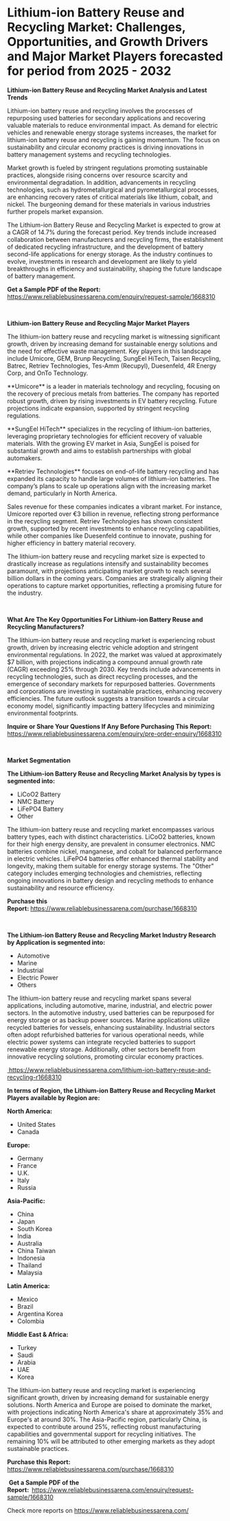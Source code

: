 <p><h1>Lithium-ion Battery Reuse and Recycling Market: Challenges, Opportunities, and Growth Drivers and Major Market Players forecasted for period from 2025 - 2032</h1></p><p><strong>Lithium-ion Battery Reuse and Recycling Market Analysis and Latest Trends</strong></p>
<p><p>Lithium-ion battery reuse and recycling involves the processes of repurposing used batteries for secondary applications and recovering valuable materials to reduce environmental impact. As demand for electric vehicles and renewable energy storage systems increases, the market for lithium-ion battery reuse and recycling is gaining momentum. The focus on sustainability and circular economy practices is driving innovations in battery management systems and recycling technologies.</p><p>Market growth is fueled by stringent regulations promoting sustainable practices, alongside rising concerns over resource scarcity and environmental degradation. In addition, advancements in recycling technologies, such as hydrometallurgical and pyrometallurgical processes, are enhancing recovery rates of critical materials like lithium, cobalt, and nickel. The burgeoning demand for these materials in various industries further propels market expansion.</p><p>The Lithium-ion Battery Reuse and Recycling Market is expected to grow at a CAGR of 14.7% during the forecast period. Key trends include increased collaboration between manufacturers and recycling firms, the establishment of dedicated recycling infrastructure, and the development of battery second-life applications for energy storage. As the industry continues to evolve, investments in research and development are likely to yield breakthroughs in efficiency and sustainability, shaping the future landscape of battery management.</p></p>
<p><strong>Get a Sample PDF of the Report:&nbsp;</strong> <a href="https://www.reliablebusinessarena.com/enquiry/request-sample/1668310?utm_campaign=3558&utm_medium=2&utm_source=Github&utm_content=ia&utm_term=02042025&utm_id=lithium-ion-battery-reuse-and-recycling">https://www.reliablebusinessarena.com/enquiry/request-sample/1668310</a></p>
<p>&nbsp;</p>
<p><strong>Lithium-ion Battery Reuse and Recycling Major Market Players</strong></p>
<p><p>The lithium-ion battery reuse and recycling market is witnessing significant growth, driven by increasing demand for sustainable energy solutions and the need for effective waste management. Key players in this landscape include Umicore, GEM, Brunp Recycling, SungEel HiTech, Taisen Recycling, Batrec, Retriev Technologies, Tes-Amm (Recupyl), Duesenfeld, 4R Energy Corp, and OnTo Technology.</p><p>**Umicore** is a leader in materials technology and recycling, focusing on the recovery of precious metals from batteries. The company has reported robust growth, driven by rising investments in EV battery recycling. Future projections indicate expansion, supported by stringent recycling regulations.</p><p>**SungEel HiTech** specializes in the recycling of lithium-ion batteries, leveraging proprietary technologies for efficient recovery of valuable materials. With the growing EV market in Asia, SungEel is poised for substantial growth and aims to establish partnerships with global automakers.</p><p>**Retriev Technologies** focuses on end-of-life battery recycling and has expanded its capacity to handle large volumes of lithium-ion batteries. The company’s plans to scale up operations align with the increasing market demand, particularly in North America.</p><p>Sales revenue for these companies indicates a vibrant market. For instance, Umicore reported over €3 billion in revenue, reflecting strong performance in the recycling segment. Retriev Technologies has shown consistent growth, supported by recent investments to enhance recycling capabilities, while other companies like Duesenfeld continue to innovate, pushing for higher efficiency in battery material recovery.</p><p>The lithium-ion battery reuse and recycling market size is expected to drastically increase as regulations intensify and sustainability becomes paramount, with projections anticipating market growth to reach several billion dollars in the coming years. Companies are strategically aligning their operations to capture market opportunities, reflecting a promising future for the industry.</p></p>
<p>&nbsp;</p>
<p><strong>What Are The Key Opportunities For Lithium-ion Battery Reuse and Recycling Manufacturers?</strong></p>
<p><p>The lithium-ion battery reuse and recycling market is experiencing robust growth, driven by increasing electric vehicle adoption and stringent environmental regulations. In 2022, the market was valued at approximately $7 billion, with projections indicating a compound annual growth rate (CAGR) exceeding 25% through 2030. Key trends include advancements in recycling technologies, such as direct recycling processes, and the emergence of secondary markets for repurposed batteries. Governments and corporations are investing in sustainable practices, enhancing recovery efficiencies. The future outlook suggests a transition towards a circular economy model, significantly impacting battery lifecycles and minimizing environmental footprints.</p></p>
<p><strong>Inquire or Share Your Questions If Any Before Purchasing This Report:</strong> <a href="https://www.reliablebusinessarena.com/enquiry/pre-order-enquiry/1668310?utm_campaign=3558&utm_medium=2&utm_source=Github&utm_content=ia&utm_term=02042025&utm_id=lithium-ion-battery-reuse-and-recycling">https://www.reliablebusinessarena.com/enquiry/pre-order-enquiry/1668310</a></p>
<p>&nbsp;</p>
<p><strong>Market Segmentation</strong></p>
<p><strong>The Lithium-ion Battery Reuse and Recycling Market Analysis by types is segmented into:</strong></p>
<p><ul><li>LiCoO2 Battery</li><li>NMC Battery</li><li>LiFePO4 Battery</li><li>Other</li></ul></p>
<p><p>The lithium-ion battery reuse and recycling market encompasses various battery types, each with distinct characteristics. LiCoO2 batteries, known for their high energy density, are prevalent in consumer electronics. NMC batteries combine nickel, manganese, and cobalt for balanced performance in electric vehicles. LiFePO4 batteries offer enhanced thermal stability and longevity, making them suitable for energy storage systems. The "Other" category includes emerging technologies and chemistries, reflecting ongoing innovations in battery design and recycling methods to enhance sustainability and resource efficiency.</p></p>
<p><strong>Purchase this Report:&nbsp;</strong><a href="https://www.reliablebusinessarena.com/purchase/1668310?utm_campaign=3558&utm_medium=2&utm_source=Github&utm_content=ia&utm_term=02042025&utm_id=lithium-ion-battery-reuse-and-recycling">https://www.reliablebusinessarena.com/purchase/1668310</a></p>
<p>&nbsp;</p>
<p><strong>The Lithium-ion Battery Reuse and Recycling Market Industry Research by Application is segmented into:</strong></p>
<p><ul><li>Automotive</li><li>Marine</li><li>Industrial</li><li>Electric Power</li><li>Others</li></ul></p>
<p><p>The lithium-ion battery reuse and recycling market spans several applications, including automotive, marine, industrial, and electric power sectors. In the automotive industry, used batteries can be repurposed for energy storage or as backup power sources. Marine applications utilize recycled batteries for vessels, enhancing sustainability. Industrial sectors often adopt refurbished batteries for various operational needs, while electric power systems can integrate recycled batteries to support renewable energy storage. Additionally, other sectors benefit from innovative recycling solutions, promoting circular economy practices.</p></p>
<p><a href="https://www.reliablebusinessarena.com/lithium-ion-battery-reuse-and-recycling-r1668310?utm_campaign=3558&utm_medium=2&utm_source=Github&utm_content=ia&utm_term=02042025&utm_id=lithium-ion-battery-reuse-and-recycling">&nbsp;https://www.reliablebusinessarena.com/lithium-ion-battery-reuse-and-recycling-r1668310</a></p>
<p><strong>In terms of Region, the Lithium-ion Battery Reuse and Recycling Market Players available by Region are:</strong></p>
<p>
    <p> <strong> North America: </strong>
        <ul>
            <li>United States</li>
            <li>Canada</li>
        </ul>
        </p> 
    <p> <strong> Europe: </strong>
        <ul>
            <li>Germany</li>
            <li>France</li>
            <li>U.K.</li>
            <li>Italy</li>
            <li>Russia</li>
        </ul>
        </p> 
    <p> <strong> Asia-Pacific: </strong>
        <ul>
            <li>China</li>
            <li>Japan</li>
            <li>South Korea</li>
            <li>India</li>
            <li>Australia</li>
            <li>China Taiwan</li>
            <li>Indonesia</li>
            <li>Thailand</li>
            <li>Malaysia</li>
        </ul>
        </p> 
    <p> <strong> Latin America: </strong>
        <ul>
            <li>Mexico</li>
            <li>Brazil</li>
            <li>Argentina Korea</li>
            <li>Colombia</li>
        </ul>
        </p> 
    <p> <strong> Middle East & Africa: </strong>
        <ul>
            <li>Turkey</li>
            <li>Saudi</li>
            <li>Arabia</li>
            <li>UAE</li>
            <li>Korea</li>
        </ul>
    </p>
    </p>
<p><p>The lithium-ion battery reuse and recycling market is experiencing significant growth, driven by increasing demand for sustainable energy solutions. North America and Europe are poised to dominate the market, with projections indicating North America's share at approximately 35% and Europe's at around 30%. The Asia-Pacific region, particularly China, is expected to contribute around 25%, reflecting robust manufacturing capabilities and governmental support for recycling initiatives. The remaining 10% will be attributed to other emerging markets as they adopt sustainable practices.</p></p>
<p><strong>Purchase this Report: </strong><a href="https://www.reliablebusinessarena.com/purchase/1668310?utm_campaign=3558&utm_medium=2&utm_source=Github&utm_content=ia&utm_term=02042025&utm_id=lithium-ion-battery-reuse-and-recycling">https://www.reliablebusinessarena.com/purchase/1668310</a></p>
<p>&nbsp;<strong>Get a Sample PDF of the Report:&nbsp;&nbsp;</strong><a href="https://www.reliablebusinessarena.com/enquiry/request-sample/1668310?utm_campaign=3558&utm_medium=2&utm_source=Github&utm_content=ia&utm_term=02042025&utm_id=lithium-ion-battery-reuse-and-recycling">https://www.reliablebusinessarena.com/enquiry/request-sample/1668310</a></p>
<p><strong></strong></p>
<p>Check more reports on <a href="https://www.reliablebusinessarena.com/?utm_campaign=3558&utm_medium=2&utm_source=Github&utm_content=ia&utm_term=02042025&utm_id=lithium-ion-battery-reuse-and-recycling">https://www.reliablebusinessarena.com/</a></p>